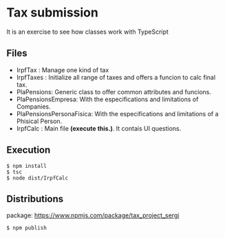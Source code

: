 # Tax submission

It is an exercise to see how classes work with TypeScript 


## Files
- IrpfTax : Manage one kind of tax
- IrpfTaxes : Initialize all range of taxes and offers a funcion to calc final tax.
- PlaPensions: Generic class to offer common attributes and funcions.
- PlaPensionsEmpresa: With the especifications and limitations of Companies.
- PlaPensionsPersonaFisica: With the especifications and limitations of a Phisical Person.
- IrpfCalc : Main file **(execute this.)**. It contais UI questions.

## Execution

```shell
$ npm install
$ tsc
$ node dist/IrpfCalc
```

## Distributions

package: https://www.npmjs.com/package/tax_project_sergi

```shell
$ npm publish
```
